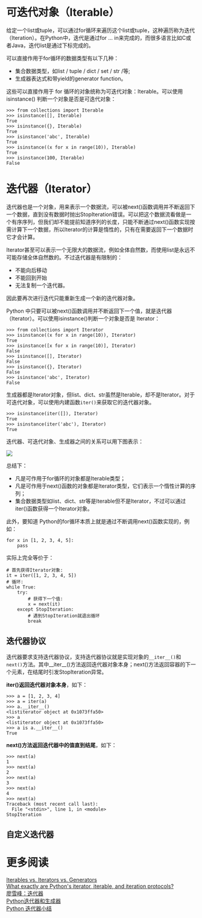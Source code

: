 # 可迭代对象（Iterable）

给定一个list或tuple，可以通过for循环来遍历这个list或tuple，这种遍历称为迭代（Iteration）。在Python中，迭代是通过for ... in来完成的，而很多语言比如C或者Java，迭代list是通过下标完成的。

可以直接作用于for循环的数据类型有以下几种：

* 集合数据类型，如list / tuple / dict / set / str /等; 
* 生成器表达式和带yield的generator function。

这些可以直接作用于 for 循环的对象统称为可迭代对象：Iterable。可以使用 isinstance() 判断一个对象是否是可迭代对象：

    >>> from collections import Iterable
    >>> isinstance([], Iterable)
    True
    >>> isinstance({}, Iterable)
    True
    >>> isinstance('abc', Iterable)
    True
    >>> isinstance((x for x in range(10)), Iterable)
    True
    >>> isinstance(100, Iterable)
    False

# 迭代器（Iterator）

迭代器也是一个对象，用来表示一个数据流，可以被next()函数调用并不断返回下一个数据，直到没有数据时抛出StopIteration错误。可以把这个数据流看做是一个有序序列，但我们却不能提前知道序列的长度，只能不断通过next()函数实现按需计算下一个数据，所以Iterator的计算是惰性的，只有在需要返回下一个数据时它才会计算。

Iterator甚至可以表示一个无限大的数据流，例如全体自然数，而使用list是永远不可能存储全体自然数的。不过迭代器是有限制的：

* 不能向后移动
* 不能回到开始
* 无法复制一个迭代器。

因此要再次进行迭代只能重新生成一个新的迭代器对象。

Python 中只要可以被next()函数调用并不断返回下一个值，就是迭代器（Iterator）。可以使用isinstance()判断一个对象是否是 Iterator：

    >>> from collections import Iterator
    >>> isinstance((x for x in range(10)), Iterator)
    True
    >>> isinstance([x for x in range(10)], Iterator)
    False
    >>> isinstance([], Iterator)
    False
    >>> isinstance({}, Iterator)
    False
    >>> isinstance('abc', Iterator)
    False

生成器都是Iterator对象，但list、dict、str虽然是Iterable，却不是Iterator。对于可迭代对象，可以使用内建函数`iter()`来获取它的迭代器对象。

    >>> isinstance(iter([]), Iterator)
    True
    >>> isinstance(iter('abc'), Iterator)
    True

迭代器、可迭代对象、生成器之间的关系可以用下图表示：

![][1]

总结下：

* 凡是可作用于for循环的对象都是Iterable类型；
* 凡是可作用于next()函数的对象都是Iterator类型，它们表示一个惰性计算的序列；
* 集合数据类型如list、dict、str等是Iterable但不是Iterator，不过可以通过iter()函数获得一个Iterator对象。

此外，要知道 Python的for循环本质上就是通过不断调用next()函数实现的，例如：

    for x in [1, 2, 3, 4, 5]:
        pass

实际上完全等价于：

    # 首先获得Iterator对象:
    it = iter([1, 2, 3, 4, 5])
    # 循环:
    while True:
        try:
            # 获得下一个值:
            x = next(it)
        except StopIteration:
            # 遇到StopIteration就退出循环
            break

## 迭代器协议

迭代器要求支持迭代器协议，支持迭代器协议就是实现对象的`__iter__()`和`next()`方法。其中__iter__()方法返回迭代器对象本身；next()方法返回容器的下一个元素，在结尾时引发StopIteration异常。

**__iter__()返回迭代器对象本身**，如下：

    >>> a = [1, 2, 3, 4]
    >>> a = iter(a)
    >>> a.__iter__()
    <listiterator object at 0x1073ffa50>
    >>> a
    <listiterator object at 0x1073ffa50>
    >>> a is a.__iter__()
    True

**next()方法返回迭代器中的值直到结尾**，如下：

    >>> next(a)
    1
    >>> next(a)
    2
    >>> next(a)
    3
    >>> next(a)
    4
    >>> next(a)
    Traceback (most recent call last):
      File "<stdin>", line 1, in <module>
    StopIteration

## 自定义迭代器


# 更多阅读


[Iterables vs. Iterators vs. Generators](http://nvie.com/posts/iterators-vs-generators/)    
[What exactly are Python's iterator, iterable, and iteration protocols?](http://stackoverflow.com/questions/9884132/what-exactly-are-pythons-iterator-iterable-and-iteration-protocols)  
[廖雪峰：迭代器](http://www.liaoxuefeng.com/wiki/0014316089557264a6b348958f449949df42a6d3a2e542c000/00143178254193589df9c612d2449618ea460e7a672a366000)  
[Python迭代器和生成器](http://python.jobbole.com/81881/)  
[Python 迭代器小结](http://python.jobbole.com/85240/)  

[1]: http://7xrlu9.com1.z0.glb.clouddn.com/Python_Iterator_1.png

